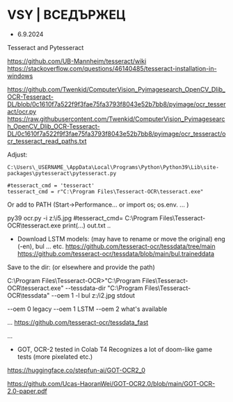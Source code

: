 # VSY | ВСЕДЪРЖЕЦ

* 6.9.2024

Tesseract and Pytesseract

https://github.com/UB-Mannheim/tesseract/wiki
https://stackoverflow.com/questions/46140485/tesseract-installation-in-windows

https://github.com/Twenkid/ComputerVision_Pyimagesearch_OpenCV_Dlib_OCR-Tesseract-DL/blob/0c1610f7a522f9f3fae75fa3793f8043e52b7bb8/pyimage/ocr_tesseract/ocr.py
https://raw.githubusercontent.com/Twenkid/ComputerVision_Pyimagesearch_OpenCV_Dlib_OCR-Tesseract-DL/0c1610f7a522f9f3fae75fa3793f8043e52b7bb8/pyimage/ocr_tesseract/ocr_tesseract_read_paths.txt

Adjust:
```
C:\Users\_USERNAME_\AppData\Local\Programs\Python\Python39\Lib\site-packages\pytesseract\pytesseract.py

#tesseract_cmd = 'tesseract'
tesseract_cmd = r"C:\Program Files\Tesseract-OCR\tesseract.exe"

```

Or add to PATH
(Start->Performance... or import os; os.env. ... )

py39 ocr.py -i z:\i5.jpg
#tesseract_cmd= C:\Program Files\Tesseract-OCR\tesseract.exe
print(...) out.txt ..

* Download LSTM models: (may have to rename or move the original)
eng (-en), bul ... etc.
https://github.com/tesseract-ocr/tessdata/tree/main
https://github.com/tesseract-ocr/tessdata/blob/main/bul.traineddata

Save to the dir: (or elsewhere and provide the path)

C:\Program Files\Tesseract-OCR>"C:\Program Files\Tesseract-OCR\tesseract.exe" --tessdata-dir "C:\Program Files\Tesseract-OCR\tessdata" --oem 1 -l bul z:/i2.jpg stdout

--oem 0 legacy
--oem 1 LSTM
--oem 2 what's available

...
https://github.com/tesseract-ocr/tessdata_fast

...
* GOT, OCR-2 tested in Colab T4
Recognizes a lot of doom-like game tests (more pixelated etc.) 

https://huggingface.co/stepfun-ai/GOT-OCR2_0

https://github.com/Ucas-HaoranWei/GOT-OCR2.0/blob/main/GOT-OCR-2.0-paper.pdf
